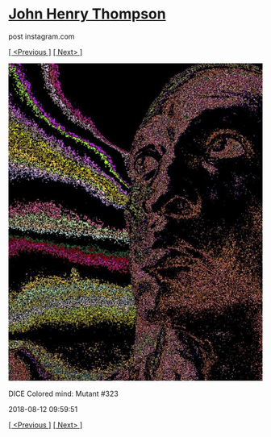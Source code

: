 # [John Henry Thompson](../README.md)
post instagram.com

[[ <Previous ]](2018-08-12-2.md) [[ Next> ]](2018-08-10-1.md)

[![](../media/2018-08-12/DICE-Colored-mind-Mutant-323.jpg)](../README.md)

DICE Colored mind: Mutant #323

2018-08-12 09:59:51

[[ <Previous ]](2018-08-12-2.md) [[ Next> ]](2018-08-10-1.md)